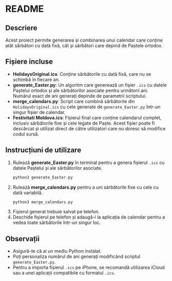 # README

## Descriere

Acest proiect permite generarea și combinarea unui calendar care conține atât sărbători cu dată fixă, cât și sărbători care depind de Paștele ortodox.

## Fișiere incluse

- **HolidaysOriginal.ics**: Conține sărbătorile cu dată fixă, care nu se schimbă în fiecare an.
- **generate_Easter.py**: Un algoritm care generează un fișier `.ics` cu datele Paștelui ortodox și ale sărbătorilor asociate pentru următorii ani. Numărul exact de ani generați depinde de parametrii scriptului.
- **merge_calendars.py**: Script care combină sărbătorile din `HolidaysOriginal.ics` cu cele generate de `generate_Easter.py` într-un singur fișier de calendar.
- **Festivitati Moldova.ics**: Fișierul final care conține calendarul complet, inclusiv sărbătorile fixe și cele legate de Paște. Acest fișier poate fi descărcat și utilizat direct de către utilizatori care nu doresc să modifice codul sursă.

## Instrucțiuni de utilizare

1. Rulează **generate_Easter.py** în terminal pentru a genera fișierul `.ics` cu datele Paștelui și ale sărbătorilor asociate.
   ```sh
   python3 generate_Easter.py
   ```
2. Rulează **merge_calendars.py** pentru a uni sărbătorile fixe cu cele cu dată variabilă.
   ```sh
   python3 merge_calendars.py
   ```
3. Fișierul generat trebuie salvat pe telefon.
4. Deschide fișierul pe telefon și adaugă-l la aplicația de calendar pentru a vedea toate sărbătorile într-un singur loc.

## Observații

- Asigură-te că ai un mediu Python instalat.
- Poți personaliza numărul de ani generați modificând scriptul `generate_Easter.py`.
- Pentru a importa fișierul `.ics` pe iPhone, se recomandă utilizarea iCloud sau a unei aplicații compatibile cu formatul `.ics`.

